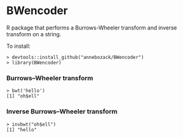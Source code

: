 # BWencoder

R package that performs a Burrows-Wheeler transform and inverse transform on a string.

To install:
```
> devtools::install_github("annebozack/BWencoder")
> library(BWencoder)
```

### Burrows–Wheeler transform

```
> bwt('hello')
[1] "oh$ell"
```

### Inverse Burrows–Wheeler transform

```
> invbwt("oh$ell")
[1] "hello"
```
